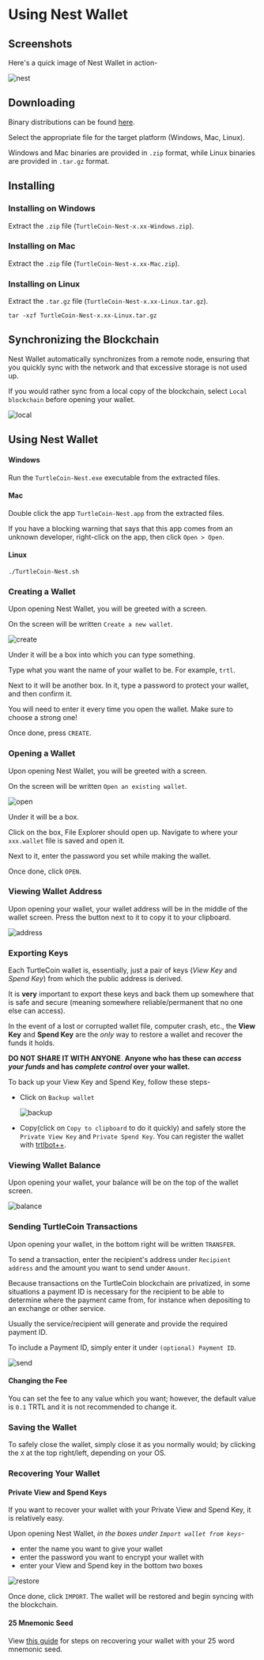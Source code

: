 # Using Nest Wallet

## Screenshots

Here's a quick image of Nest Wallet in action-

![nest](images/screenshot_nest.png)

## Downloading

Binary distributions can be found [here](https://github.com/turtlecoin/turtle-wallet-go/releases/latest).

Select the appropriate file for the target platform (Windows, Mac, Linux).

Windows and Mac binaries are provided in `.zip` format, while Linux binaries are provided in `.tar.gz` format.

## Installing

### Installing on Windows

Extract the `.zip` file (`TurtleCoin-Nest-x.xx-Windows.zip`).

### Installing on Mac

Extract the `.zip` file (`TurtleCoin-Nest-x.xx-Mac.zip`).

### Installing on Linux

Extract the `.tar.gz` file (`TurtleCoin-Nest-x.xx-Linux.tar.gz`).

```
tar -xzf TurtleCoin-Nest-x.xx-Linux.tar.gz
```



## Synchronizing the Blockchain

Nest Wallet automatically synchronizes from a remote node, ensuring that you quickly sync with the network and that excessive storage is not used up.

If you would rather sync from a local copy of the blockchain, select `Local blockchain` before opening your wallet.

![local](images/nest_localsync.png)

## Using Nest Wallet

#### Windows

Run the `TurtleCoin-Nest.exe` executable from the extracted files.

#### Mac

Double click the app `TurtleCoin-Nest.app` from the extracted files.

If you have a blocking warning that says that this app comes from an unknown developer, right-click on the app, then click `Open > Open`.

#### Linux

```
./TurtleCoin-Nest.sh
```

### Creating a Wallet

Upon opening Nest Wallet, you will be greeted with a screen.

On the screen will be written `Create a new wallet`.

![create](images/nest_make.png)

Under it will be a box into which you can type something.

Type what you want the name of your wallet to be. For example, `trtl`.



Next to it will be another box. In it, type a password to protect your wallet, and then confirm it.

 You will need to enter it every time you open the wallet. Make sure to choose a strong one!

Once done, press `CREATE`.

### Opening a Wallet

Upon opening Nest Wallet, you will be greeted with a screen.

On the screen will be written `Open an existing wallet`.

![open](images/nest_open.png)

Under it will be a box.

Click on the box, File Explorer should open up. Navigate to where your `xxx.wallet` file is saved and open it.

Next to it, enter the password you set while making the wallet.

Once done, click `OPEN`.

### Viewing Wallet Address

Upon opening your wallet, your wallet address will be in the middle of the wallet screen. Press the button next to it to copy it to your clipboard.

![address](images/nest-address.png)

### Exporting Keys

Each TurtleCoin  wallet is, essentially, just a pair of keys (*View Key* and *Spend Key*) from which the public address is derived.

It is **very** important to export these keys and back them up somewhere that is safe and secure (meaning somewhere reliable/permanent that no one else can access).

 In the event of a lost or corrupted wallet file, computer crash, etc., the **View Key** and **Spend Key** are the *only* way to restore a wallet and recover the funds it holds.

**DO NOT SHARE IT WITH ANYONE**. **Anyone who has these can *access your funds* and has *complete control* over your wallet.**

To back up your View Key and Spend Key, follow these steps-

* Click on `Backup wallet`

  ![backup](images/nest-backup.png)

* Copy(click on `Copy to clipboard` to do it quickly) and safely store the `Private View Key` and `Private Spend Key`. You can register the wallet with [trtlbot++](../Using-trtlbot-plus-plus#registering-your-wallet).

### Viewing Wallet Balance

Upon opening your wallet, your balance will be on the top of the wallet screen.

![balance](images/nest-balance.png)

### Sending TurtleCoin Transactions

Upon opening your wallet, in the bottom right will be written `TRANSFER`.

To send a transaction, enter the recipient's address under `Recipient address`	and the amount you want to send under `Amount`.

Because transactions on the TurtleCoin blockchain are privatized, in
some situations a payment ID is necessary for the recipient to be able
to determine where the payment came from, for instance when depositing
to an exchange or other service.

Usually the service/recipient will generate and provide the required payment ID.

To include a Payment ID, simply enter it under `(optional) Payment ID`.

![send](images/nest-tx.png)

#### Changing the Fee

You can set the fee to any value which you want; however, the default value is `0.1` TRTL and it is not recommended to change it.

### Saving the Wallet

To safely close the wallet, simply close it as you normally would; by clicking the `X` at the top right/left, depending on your OS.

### Recovering Your Wallet

#### Private View and Spend Keys

If you want to recover your wallet with your Private View and Spend Key, it is relatively easy.

Upon opening Nest Wallet, *in the boxes under `Import wallet from keys`*-

* enter the name you want to give your wallet
* enter the password you want to encrypt your wallet with
* enter your View and Spend key in the bottom two boxes

![restore](images/nest-recover.png)

Once done, click `IMPORT`. The wallet will be restored and begin syncing with the blockchain.

#### 25 Mnemonic Seed

View [this guide](recovering-your-wallet#25-nest-wallet) for steps on recovering your wallet with your 25 word mnemonic seed.
